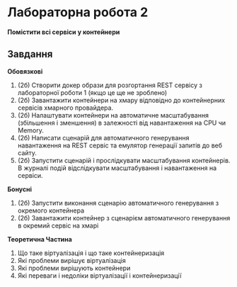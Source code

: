 # Лабораторна робота 2
**Помістити всі сервіси у контейнери**
## Завдання

**Обовязкові**
1. (2б) Створити докер образи для розгортання REST сервісу з лабораторної роботи 1 (якщо це ще не зроблено)
2. (2б) Завантажити контейнери на хмару відповідно до контейнерних сервісів хмарного провайдера.
3. (2б) Налаштувати контейнери на автоматичне масштабування (збільшення і зменшення) в залежності від навантаження на CPU чи Memory.
4. (2б) Написати сценарій для автоматичного генерування навантаження на REST сервіс та емулятор генерації запитів до веб сайту.
5. (2б) Запустити сценарій і прослідкувати масштабування контейнерів. В журналі подій відслідкувати масштабування і навантаження на сервіси.

**Бонусні**
1. (2б) Запустити виконання сценарію автоматичного генерування з окремого контейнера 
2. (2б) Завантажити контейнер з сценарієм автоматичного генерування в окремий сервіс на хмарі

**Теоретична Частина**

1. Що таке віртуалізація і що таке контейнеризація
2. Які проблеми вирішує віртуалізація
3. Які проблеми вирішують контейнери
4. Які переваги і недоліки віртуалізації і контейнеризації